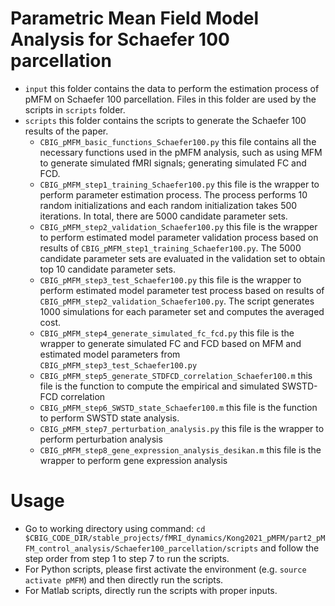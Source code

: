 # Parametric Mean Field Model Analysis for Schaefer 100 parcellation
* `input` this folder contains the data to perform the estimation process of pMFM on Schaefer 100 parcellation. Files in this folder are used by the scripts in `scripts` folder.
* `scripts` this folder contains the scripts to generate the Schaefer 100 results of the paper. 
    * `CBIG_pMFM_basic_functions_Schaefer100.py` this file contains all the necessary functions used in the pMFM analysis, such as using MFM to generate simulated fMRI signals; generating simulated FC and FCD.
    * `CBIG_pMFM_step1_training_Schaefer100.py` this file is the wrapper to perform parameter estimation process. The process performs 10 random initializations and each random initialization takes 500 iterations. In total, there are 5000 candidate parameter sets.
    * `CBIG_pMFM_step2_validation_Schaefer100.py` this file is the wrapper to perform estimated model parameter validation process based on results of `CBIG_pMFM_step1_training_Schaefer100.py`. The 5000 candidate parameter sets are evaluated in the validation set to obtain top 10 candidate parameter sets.
    * `CBIG_pMFM_step3_test_Schaefer100.py` this file is the wrapper to perform estimated model parameter test process based on results of `CBIG_pMFM_step2_validation_Schaefer100.py`. The script generates 1000 simulations for each parameter set and computes the averaged cost.
    * `CBIG_pMFM_step4_generate_simulated_fc_fcd.py` this file is the wrapper to generate simulated FC and FCD based on MFM and estimated model parameters from `CBIG_pMFM_step3_test_Schaefer100.py`
    * `CBIG_pMFM_step5_generate_STDFCD_correlation_Schaefer100.m` this file is the function to compute the empirical and simulated SWSTD-FCD correlation
    * `CBIG_pMFM_step6_SWSTD_state_Schaefer100.m` this file is the function to perform SWSTD state analysis.
    * `CBIG_pMFM_step7_perturbation_analysis.py` this file is the wrapper to perform perturbation analysis
	* `CBIG_pMFM_step8_gene_expression_analysis_desikan.m` this file is the wrapper to perform gene expression analysis 

# Usage
* Go to working directory using command: `cd $CBIG_CODE_DIR/stable_projects/fMRI_dynamics/Kong2021_pMFM/part2_pMFM_control_analysis/Schaefer100_parcellation/scripts` and follow the step order from step 1 to step 7 to run the scripts.
* For Python scripts, please first activate the environment (e.g. `source activate pMFM`) and then directly run the scripts. 
* For Matlab scripts, directly run the scripts with proper inputs.